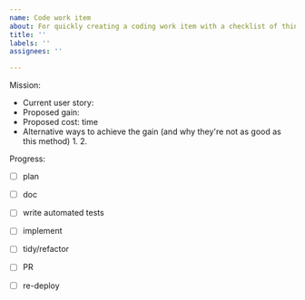 ```yaml
---
name: Code work item
about: For quickly creating a coding work item with a checklist of things to do
title: ''
labels: ''
assignees: ''

---
```


Mission:
- Current user story:
- Proposed gain:
- Proposed cost: time
- Alternative ways to achieve the gain (and why they're not as good as this method) 
    1.
    2. 
    
Progress:
- [ ] plan
- [ ] doc
- [ ] write automated tests
- [ ] implement
- [ ] tidy/refactor
- [ ] PR
- [ ] re-deploy

